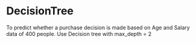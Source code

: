 # DecisionTree 
To predict whether a purchase decision is made based on Age and Salary data of 400 people.
Use Decision tree with max_depth = 2

